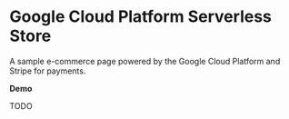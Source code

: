 # Google Cloud Platform Serverless Store

A sample e-commerce page powered by the Google Cloud Platform and Stripe for payments.

**Demo**

TODO

